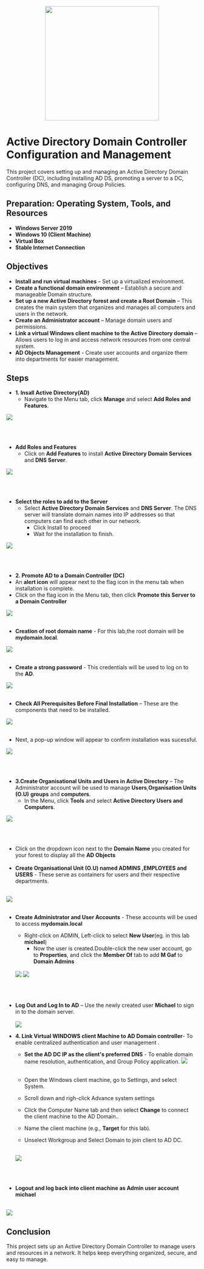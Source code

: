 <p align="center">
  <img src="https://github.com/user-attachments/assets/48ecb6c3-9465-4d26-9c94-5eee9f6ea8ee" width="300"/>
</p>

<h1> Active Directory Domain Controller Configuration and Management</h1>

This project covers setting up and managing an Active Directory Domain Controller (DC), including installing AD DS, promoting a server to a DC, configuring DNS, and managing Group Policies.

## Preparation: Operating System, Tools, and Resources  

- **Windows Server 2019** 
- **Windows 10 (Client Machine)**  
- **Virtual Box**
- **Stable Internet Connection** 

## Objectives  

- **Install and run virtual machines** – Set up a virtualized environment.
- **Create a functional domain environment** – Establish a secure and manageable Domain structure.
- **Set up a new Active Directory forest and create a Root Domain** –  This creates the main system that organizes and manages all computers and users in the network.  
- **Create an Administrator account** – Manage domain users and permissions.  
- **Link a virtual Windows client machine to the Active Directory domain** – Allows users to log in and access network resources from one central system.
- **AD Objects Management** - Create user accounts and organize them into departments for easier management.

## Steps

 - **1. Insall Active Directory(AD)**
   - Navigate to the Menu tab, click **Manage** and select **Add Roles and Features**.
 <img src="https://github.com/user-attachments/assets/00660db0-54b6-4c77-9b55-5b8082e4aae2"/>

<br></br>
  - **Add Roles and Features**
    - Click on **Add Features** to install  **Active Directory Domain Services** and **DNS Server**.
   <img src="https://github.com/user-attachments/assets/9343c117-6cf7-459b-9d88-38aa331feebb"/>

  <br></br>
  - **Select the roles to add to the Server**
    - Select **Active Directory Domain Services** and **DNS Server**. The DNS server will translate domain names into IP addresses so that computers can find each other in our network.
      - Click Install to proceed
      - Wait for the installation to finish.
  <img src="https://github.com/user-attachments/assets/c161c795-a257-469b-8997-c90afcc6fa52"/>

<br></br>
- **2. Promote AD to a Domain Controller (DC)**
 - An **alert icon** will appear next to the flag icon in the menu tab when installation is complete.
  - Click on the flag icon in the Menu tab, then click **Promote this Server to a Domain Controller**
   <img src="https://github.com/user-attachments/assets/a5d43db8-9bbd-41c9-bf67-5588f0a5ea12"/>
  <br></br>
  
  - **Creation of root domain name** - For this lab,the root domain will be **mydomain.local**.
 <img src="https://github.com/user-attachments/assets/7949531e-4b79-4296-a526-f3152396d361"/>
  <br></br>

  - **Create a strong password** - This credentials will be used to log on to the **AD**.
 <img src="https://github.com/user-attachments/assets/8c378a43-6dee-42c5-8dc0-c6ef3671dca3"/>
<br></br>

   - **Check All Prerequisites Before Final Installation** – These are the components that need to be installed.
 <img src="https://github.com/user-attachments/assets/8653fb7c-7577-4269-b83b-940b375e108d"/>
  <br></br>
  
   - Next, a pop-up window will appear to confirm installation was sucessful.
 <img src="https://github.com/user-attachments/assets/9921eb15-b810-43e4-a6b7-cbb678f9af5c"/>

 <br></br>
- **3.Create Organisational Units and Users in Active Directory** – The Administrator account will be used to manage **Users**,**Organisation Units (O.U)**
  **groups** and **computers**.
   - In the Menu, click **Tools** and select **Active Directory Users and Computers**.
 <img src="https://github.com/user-attachments/assets/62e98bae-14fc-460c-8ed0-5f09348b335e"/>

<br></br>
 - Click on the dropdown icon next to the **Domain Name** you created for your forest to display all the **AD Objects** 
<br></br>
- **Create Organisational Unit (O.U) named ADMINS ,EMPLOYEES and USERS** - These serve as containers for users and their respective departments.
<br></br>

<img src="https://github.com/user-attachments/assets/a88c3035-bda4-4132-9164-b942a2b9f20c"/>
<br></br>

- **Create Administrator and User Accounts** - These accounts will be used to access **mydomain.local**
  - Right-click on ADMIN, Left-click to select **New User**(eg. in this lab **michael**)
    - Now the user is created.Double-click the new user account, go to **Properties**, and click the **Member Of** tab to add **M Gaf** to **Domain Admins**
  <br></br>
  <img src="https://github.com/user-attachments/assets/38a1963f-f725-4075-a110-78458f0479e9"/>

   <img src="https://github.com/user-attachments/assets/a9cd6022-1695-4a5e-a80f-fd2fea190fca"/>
<br></br>

- **Log Out and Log In to AD** – Use the newly created user **Michael** to sign in to the domain server.
  <br></br>
  <img src= "https://github.com/user-attachments/assets/239c4472-8b82-4e0e-aa31-38c761af01c2"/>

- **4. Link Virtual WINDOWS client Machine to AD Domain controller**- To enable centralized authentication and user management .

  - **Set the AD DC IP as the client's preferred DNS** - To enable domain name resolution, authentication, and Group Policy application.
    <img src="https://github.com/user-attachments/assets/dd17d1b6-37e5-4ffc-ae51-cef402a50b8f"/>
   <br></br>
   
  - Open the Windows client machine, go to Settings, and select System.
  - Scroll down and righ-click Advance system settings
  - Click the Computer Name tab and then select **Change** to connect the client machine to the AD Domain..
  - Name the client machine (e.g., **Target** for this lab).
  - Unselect Workgroup and Select Domain to join client to AD DC.
  <br></br>
  <img src="https://github.com/user-attachments/assets/c9dd8ec1-a665-4eef-b4dd-24e44c9b1e96"/>
<br></br>
  - **Logout and log back into client machine as Admin user account **michael****
  <br></br>
  
  <img src="https://github.com/user-attachments/assets/99ff36f0-d288-4da8-af61-2c943a48441f"/>


<h2> Conclusion </h2>
<p>
This project sets up an Active Directory Domain Controller to manage users and resources in a network. It helps keep everything organized, secure, and easy to manage. </p>

